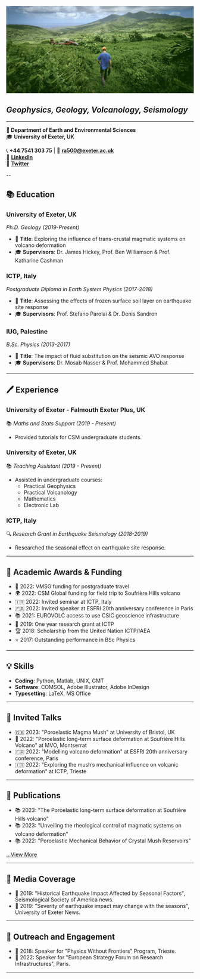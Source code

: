 ![Sample Image](assets/image/55.jpg)
## _Geophysics, Geology, Volcanology, Seismology_

---

**📍 Department of Earth and Environmental Sciences**  
🎓 **University of Exeter, UK**  

📞 **+44 7541 303 75** | 📧 [**ra500@exeter.ac.uk**](mailto:ra500@exeter.ac.uk)  
🔗 [**LinkedIn**](https://www.linkedin.com/in/rashemb)  
🔗 [**Twitter**](https://twitter.com/alshembari)


--


## 📚 **Education**

### **University of Exeter, UK**
_Ph.D. Geology (2019-Present)_  
- 📜 **Title**: Exploring the influence of trans-crustal magmatic systems on volcano deformation  
- 🎓 **Supervisors**: Dr. James Hickey, Prof. Ben Williamson & Prof. Katharine Cashman

### **ICTP, Italy**
_Postgraduate Diploma in Earth System Physics (2017-2018)_  
- 📜 **Title**: Assessing the effects of frozen surface soil layer on earthquake site response  
- 🎓 **Supervisors**: Prof. Stefano Parolai & Dr. Denis Sandron

### **IUG, Palestine**
_B.Sc. Physics (2013-2017)_  
- 📜 **Title**: The impact of fluid substitution on the seismic AVO response  
- 🎓 **Supervisors**: Dr. Mosab Nasser & Prof. Mohammed Shabat

---

## 🖊️ **Experience**

### **University of Exeter - Falmouth Exeter Plus, UK**
📚 _Maths and Stats Support (2019 - Present)_  
- Provided tutorials for CSM undergraduate students.

### **University of Exeter, UK**
📚 _Teaching Assistant (2019 - Present)_  
- Assisted in undergraduate courses:
  - Practical Geophysics
  - Practical Volcanology
  - Mathematics
  - Electronic Lab

### **ICTP, Italy**
🔍 _Research Grant in Earthquake Seismology (2018-2019)_  
- Researched the seasonal effect on earthquake site response.

---

## 🏅 **Academic Awards & Funding**
- 🌋 2022: VMSG funding for postgraduate travel
- 🌍 2022: CSM Global funding for field trip to Soufrière Hills volcano
- 🇮🇹 2022: Invited seminar at ICTP, Italy
- 🇫🇷 2022: Invited speaker at ESFRI 20th anniversary conference in Paris
- 📚 2021: EUROVOLC access to use CSIC geoscience infrastructure
- 📜 2019: One year research grant at ICTP
- 🏆 2018: Scholarship from the United Nation ICTP/IAEA
- ⭐ 2017: Outstanding performance in BSc Physics

---

## 💡 **Skills**
- **Coding**: Python, Matlab, UNIX, GMT
- **Software**: COMSOL, Adobe Illustrator, Adobe InDesign
- **Typesetting**: LaTeX, MS Office

---

## 🎤 **Invited Talks**
- 🇬🇧 2023: "Poroelastic Magma Mush" at University of Bristol, UK
- 🌋 2022: "Poroelastic long-term surface deformation at Soufrière Hills Volcano" at MVO, Montserrat
- 🇫🇷 2022: “Modelling volcano deformation" at ESFRI 20th anniversary conference, Paris
- 🇮🇹 2022: "Exploring the mush’s mechanical influence on volcanic deformation" at ICTP, Trieste

---

## 📖 **Publications**
- 📚 2023: "The Poroelastic long-term surface deformation at Soufrière Hills volcano"
- 📚 2023: "Unveiling the rheological control of magmatic systems on volcano deformation"
- 📚 2022: "Poroelastic Mechanical Behavior of Crystal Mush Reservoirs"

[...View More](#)

---

## 📰 **Media Coverage**
- 📢 2019: "Historical Earthquake Impact Affected by Seasonal Factors", Seismological Society of America news.
- 📢 2019: "Severity of earthquake impact may change with the seasons", University of Exeter News.

---

## 🌟 **Outreach and Engagement**
- 🎤 2018: Speaker for "Physics Without Frontiers" Program, Trieste.
- 🎤 2022: Speaker for "European Strategy Forum on Research Infrastructures", Paris.

---

